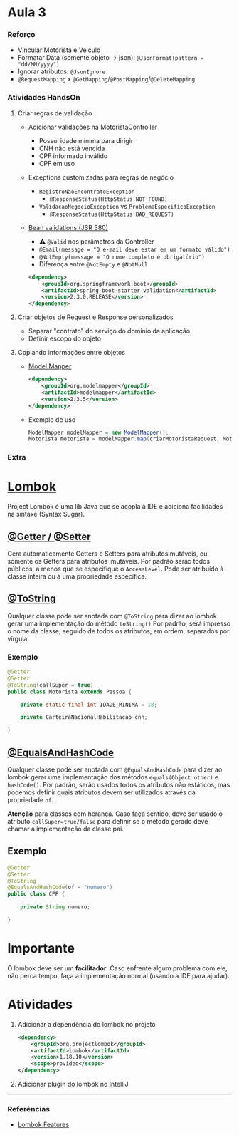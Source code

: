 # Aula 3

### Reforço

- Vincular Motorista e Veiculo
- Formatar Data (somente objeto -> json): `@JsonFormat(pattern = "dd/MM/yyyy")`
- Ignorar atributos: `@JsonIgnore`
- `@RequestMapping` x `@GetMapping`/`@PostMapping`/`@DeleteMapping`

### Atividades HandsOn

1. Criar regras de validação
    - Adicionar validações na MotoristaController
        - Possui idade mínima para dirigir
        - CNH não está vencida
        - CPF informado inválido
        - CPF em uso 
    - Exceptions customizadas para regras de negócio
        - `RegistroNaoEncontratoException`
            - `@ResponseStatus(HttpStatus.NOT_FOUND)`
        - `ValidacaoNegocioException` vs `ProblemaEspecificoException`
            - `@ResponseStatus(HttpStatus.BAD_REQUEST)`
    - [Bean validations (JSR 380)](https://beanvalidation.org/2.0/spec/#builtinconstraints)
        - :warning: `@Valid` nos parâmetros da Controller
        - `@Email(message = "O e-mail deve estar em um formato válido")`
        - `@NotEmpty(message = "O nome completo é obrigatório")`
        - Diferença entre `@NotEmpty` e `@NotNull`
        
        ```xml
        <dependency>
            <groupId>org.springframework.boot</groupId>
            <artifactId>spring-boot-starter-validation</artifactId>
            <version>2.3.0.RELEASE</version>
        </dependency>
        ```

2. Criar objetos de Request e Response personalizados
    - Separar "contrato" do serviço do domínio da aplicação
    - Definir escopo do objeto

3. Copiando informações entre objetos
    - [Model Mapper](http://modelmapper.org/)

        ```xml
        <dependency>
            <groupId>org.modelmapper</groupId>
            <artifactId>modelmapper</artifactId>
            <version>2.3.5</version>
        </dependency>
        ```
    - Exemplo de uso

        ```java
        ModelMapper modelMapper = new ModelMapper();
        Motorista motorista = modelMapper.map(criarMotoristaRequest, Motorista.class);

### Extra

# [Lombok](https://projectlombok.org/)

Project Lombok é uma lib Java que se acopla à IDE e adiciona facilidades na sintaxe (Syntax Sugar).

## [@Getter / @Setter](https://projectlombok.org/features/GetterSetter)

Gera automaticamente Getters e Setters para atributos mutáveis, ou somente os Getters para atributos imutáveis.
Por padrão serão todos públicos, a menos que se especifique o `AccessLevel`.
Pode ser atribuído à classe inteira ou à uma propriedade específica.

## [@ToString](https://projectlombok.org/features/ToString)

Qualquer classe pode ser anotada com `@ToString` para dizer ao lombok gerar uma implementação do método `toString()` Por padrão, será impresso o nome da classe, seguido de todos os atributos, em ordem, separados por vírgula.

### Exemplo

```java
@Getter
@Setter
@ToString(callSuper = true)
public class Motorista extends Pessoa {

    private static final int IDADE_MINIMA = 18;

    private CarteiraNacionalHabilitacao cnh;

}
```

## [@EqualsAndHashCode](https://projectlombok.org/features/EqualsAndHashCode)

Qualquer classe pode ser anotada com `@EqualsAndHashCode` para dizer ao lombok gerar uma implementação dos métodos `equals(Object other)` e `hashCode()`. Por padrão, serão usados todos os atributos não estáticos, mas podemos definir quais atributos devem ser utilizados através da propriedade `of`.

**Atenção** para classes com herança. Caso faça sentido, deve ser usado o atributo `callSuper=true/false` para definir se o método gerado deve chamar a implementação da classe pai. 

## Exemplo

```java
@Getter
@Setter
@ToString
@EqualsAndHashCode(of = "numero")
public class CPF {

    private String numero;

}
```

# Importante

O lombok deve ser um **facilitador**. Caso enfrente algum problema com ele, não perca tempo, faça a implementação normal (usando a IDE para ajudar).

# Atividades

1. Adicionar a dependência do lombok no projeto

    ```xml
    <dependency>
        <groupId>org.projectlombok</groupId>
        <artifactId>lombok</artifactId>
        <version>1.18.10</version>
        <scope>provided</scope>
    </dependency>
    ```
1. Adicionar plugin do lombok no IntelliJ 

---

### Referências 

- [Lombok Features](https://projectlombok.org/features/all)

